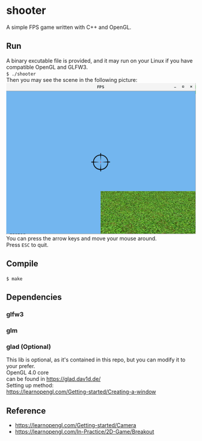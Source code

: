 # shooter
A simple FPS game written with C++ and OpenGL.

## Run
A binary excutable file is provided, and it may run on your Linux if you have compatible OpenGL and GLFW3.  
`$ ./shooter`  
Then you may see the scene in the following picture:  
![](images/shooter.png)
You can press the arrow keys and move your mouse around.  
Press `ESC` to quit.
## Compile
`$ make`
## Dependencies
### glfw3
### glm
### glad (Optional)
This lib is optional, as it's contained in this repo, but you can modify it to your prefer.  
OpenGL 4.0 core  
can be found in https://glad.dav1d.de/  
Setting up method:  
https://learnopengl.com/Getting-started/Creating-a-window  
## Reference
- https://learnopengl.com/Getting-started/Camera
- https://learnopengl.com/In-Practice/2D-Game/Breakout
